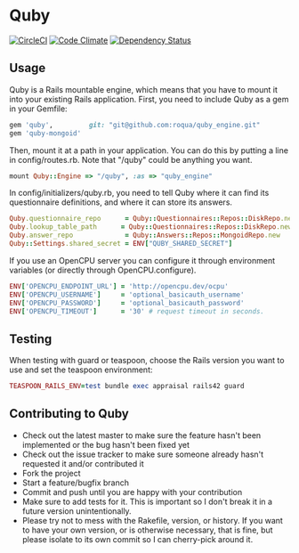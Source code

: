 Quby
====
[![CircleCI](https://circleci.com/gh/roqua/quby_engine.png?circle-token=b8c29e6c847094da985e5cbcd0e20648b11f0217&style=shield)](https://circleci.com/gh/roqua/quby_engine)
[![Code Climate](https://codeclimate.com/github/roqua/quby_engine/badges/gpa.svg)](https://codeclimate.com/github/roqua/quby_engine)
[![Dependency Status](https://gemnasium.com/roqua/quby_engine.svg)](https://gemnasium.com/roqua/quby_engine)

## Usage

Quby is a Rails mountable engine, which means that you have to mount it
into your existing Rails application. First, you need to include Quby as a gem in your Gemfile:

```ruby
gem 'quby',         git: "git@github.com:roqua/quby_engine.git"
gem 'quby-mongoid'
```

Then, mount it at a path in your application. You can do this by putting a line
in config/routes.rb. Note that "/quby" could be anything you want.

```ruby
mount Quby::Engine => "/quby", :as => "quby_engine"
```

In config/initializers/quby.rb, you need to tell Quby where it can find its questionnaire definitions,
and where it can store its answers.

```ruby
Quby.questionnaire_repo      = Quby::Questionnaires::Repos::DiskRepo.new(Rails.root.join("db/questionnaires/definitions"))
Quby.lookup_table_path      = Quby::Questionnaires::Repos::DiskRepo.new(Rails.root.join("db/questionnaires/lookup_tables"))
Quby.answer_repo             = Quby::Answers::Repos::MongoidRepo.new
Quby::Settings.shared_secret = ENV["QUBY_SHARED_SECRET"]
```

If you use an OpenCPU server you can configure it through environment variables (or directly through OpenCPU.configure).

```ruby
ENV['OPENCPU_ENDPOINT_URL'] = 'http://opencpu.dev/ocpu'
ENV['OPENCPU_USERNAME']     = 'optional_basicauth_username'
ENV['OPENCPU_PASSWORD']     = 'optional_basicauth_password'
ENV['OPENCPU_TIMEOUT']      = '30' # request timeout in seconds.
```

## Testing

When testing with guard or teaspoon, choose the Rails version you want to use and set the teaspoon environment:

```ruby
TEASPOON_RAILS_ENV=test bundle exec appraisal rails42 guard
```

## Contributing to Quby

* Check out the latest master to make sure the feature hasn't been implemented
  or the bug hasn't been fixed yet
* Check out the issue tracker to make sure someone already hasn't requested it
  and/or contributed it
* Fork the project
* Start a feature/bugfix branch
* Commit and push until you are happy with your contribution
* Make sure to add tests for it. This is important so I don't break it in a
  future version unintentionally.
* Please try not to mess with the Rakefile, version, or history. If you want to
  have your own version, or is otherwise necessary, that is fine, but please
  isolate to its own commit so I can cherry-pick around it.
